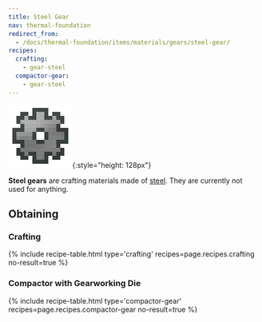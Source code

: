 ```yaml
---
title: Steel Gear
nav: thermal-foundation
redirect_from:
  - /docs/thermal-foundation/items/materials/gears/steel-gear/
recipes:
  crafting:
    - gear-steel
  compactor-gear:
    - gear-steel
---
```


![Steel gear](/assets/images/thermal-foundation/gear-steel.png){:style="height: 128px"}


**Steel gears** are crafting materials made of [steel](/docs/steel-ingot/). They
are currently not used for anything.


Obtaining
---------

### Crafting
{% include recipe-table.html type='crafting' recipes=page.recipes.crafting no-result=true %}

### Compactor with Gearworking Die
{% include recipe-table.html type='compactor-gear' recipes=page.recipes.compactor-gear no-result=true %}
